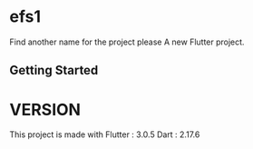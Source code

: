 # efs1
Find another name for the project please
A new Flutter project.

## Getting Started

# VERSION
This project is made with 
    Flutter : 3.0.5
    Dart :  2.17.6